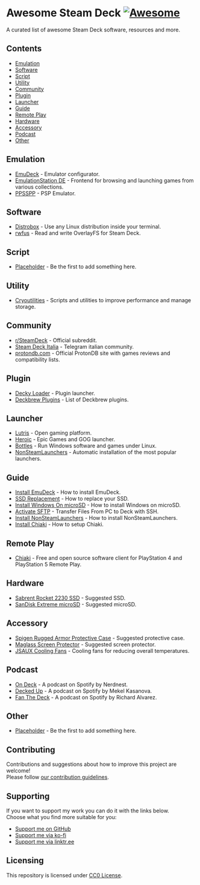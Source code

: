 # Awesome Steam Deck [![Awesome](https://awesome.re/badge.svg)](https://awesome.re)
A curated list of awesome Steam Deck software, resources and more.

## Contents
- [Emulation](#emulation)
- [Software](#software)
- [Script](#script)
- [Utility](#utility)
- [Community](#community)
- [Plugin](#plugin)
- [Launcher](#launcher)
- [Guide](#guide)
- [Remote Play](#remote-play)
- [Hardware](#hardware)
- [Accessory](#accessory)
- [Podcast](#podcast)
- [Other](#other)

## Emulation
- [EmuDeck](https://github.com/dragoonDorise/EmuDeck) - Emulator configurator.
- [EmulationStation DE](https://gitlab.com/es-de/emulationstation-de) - Frontend for browsing and launching games from various collections.
- [PPSSPP](https://github.com/hrydgard/ppsspp) - PSP Emulator.

## Software
- [Distrobox](https://github.com/89luca89/distrobox) - Use any Linux distribution inside your terminal.
- [rwfus](https://github.com/ValShaped/rwfus) - Read and write OverlayFS for Steam Deck.

## Script
- [Placeholder](#script) - Be the first to add something here.

## Utility
- [Cryoutilities](https://github.com/CryoByte33/steam-deck-utilities) - Scripts and utilities to improve performance and manage storage.

## Community
- [r/SteamDeck](https://reddit.com/r/SteamDeck) - Official subreddit.
- [Steam Deck Italia](https://t.me/SteamDeckIta) - Telegram italian community.
- [protondb.com](https://protondb.com) - Official ProtonDB site with games reviews and compatibility lists.

## Plugin
- [Decky Loader](https://github.com/SteamDeckHomebrew/decky-loader) - Plugin launcher.
- [Deckbrew Plugins](https://plugins.deckbrew.xyz/) - List of Deckbrew plugins.

## Launcher
- [Lutris](https://lutris.net/) - Open gaming platform.
- [Heroic](https://heroicgameslauncher.com/) - Epic Games and GOG launcher.
- [Bottles](https://github.com/bottlesdevs/Bottles) - Run Windows software and games under Linux.
- [NonSteamLaunchers](https://github.com/moraroy/NonSteamLaunchers-On-Steam-Deck) - Automatic installation of the most popular launchers.

## Guide
- [Install EmuDeck](https://www.emudeck.com/#how_to_install) - How to install EmuDeck.
- [SSD Replacement](https://www.ifixit.com/Guide/Steam+Deck+SSD+Replacement/148989) - How to replace your SSD.
- [Install Windows On microSD](https://wagnerstechtalk.com/sd-windows/) - How to install Windows on microSD.
- [Activate SFTP](https://www.youtube.com/watch?v=Cb1U0_KbtLQ) - Transfer Files From PC to Deck with SSH.
- [Install NonSteamLaunchers](https://www.steamdeckgaming.net/post/easy-launchers-install-on-steam-deck) - How to install NonSteamLaunchers.
- [Install Chiaki](https://pimylifeup.com/steam-deck-ps5-remote-play/) - How to setup Chiaki.

## Remote Play
- [Chiaki](https://git.sr.ht/~thestr4ng3r/chiaki) - Free and open source software client for PlayStation 4 and PlayStation 5 Remote Play.

## Hardware
- [Sabrent Rocket 2230 SSD](https://www.amazon.com/SABRENT-Rocket-2230-Performance-SB-2130-1TB/dp/B0BQG6JCRP/) - Suggested SSD.
- [SanDisk Extreme microSD](https://www.amazon.com/SanDisk-Extreme-microSDXC-Memory-Adapter/dp/B09X7MPX8L/) - Suggested microSD.

## Accessory
- [Spigen Rugged Armor Protective Case](https://www.amazon.com/Protective-Shock-Absorption-Anti-Scratch-Accessories-nintendo-switch/dp/B0B75N73N9/) - Suggested protective case.
- [Maglass Screen Protector](https://www.amazon.com/Magglass-Tempered-Designed-Protector-Anti-Glare/dp/B09X82S4XL/) - Suggested screen protector.
- [JSAUX Cooling Fans](https://jsaux.com/products/fan-cooler-for-steam-deck-gp0200) - Cooling fans for reducing overall temperatures.

## Podcast
- [On Deck](https://open.spotify.com/show/5oH7NqKxSPiVFANLuYgDSn) - A podcast on Spotify by Nerdnest.
- [Decked Up](https://open.spotify.com/show/4ZW6yNxludK6FZQwvQlfJX) - A podcast on Spotify by Mekel Kasanova.
- [Fan The Deck](https://open.spotify.com/show/74eIOxJhDmmSZFbwlh7HIN) - A podcast on Spotify by Richard Alvarez.

## Other
- [Placeholder](#script) - Be the first to add something here.

## Contributing
Contributions and suggestions about how to improve this project are welcome!  
Please follow [our contribution guidelines](https://github.com/airscripts/awesome-steam-deck/blob/main/CONTRIBUTING.md).

## Supporting
If you want to support my work you can do it with the links below.  
Choose what you find more suitable for you:  
- [Support me on GitHub](https://github.com/sponsors/airscripts)
- [Support me via ko-fi](https://ko-fi.com/airscript)
- [Support me via linktr.ee](https://linktr.ee/airscript)

## Licensing
This repository is licensed under [CC0 License](https://github.com/airscripts/awesome-steam-deck/blob/main/LICENSE).
